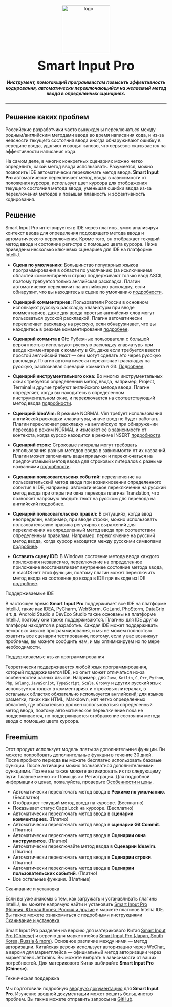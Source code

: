 <p align="center">
	<img alt="logo" src="https://smart-input.oss-cn-hangzhou.aliyuncs.com/logo/smartinputprologo.png" width="150" height="150">
</p>
<h1 align="center" style="margin: 10px 0 10px; font-weight: bold; font-size: 40px">Smart Input Pro​</h1>
<h5 align="center">Инструмент, помогающий программистам повысить эффективность кодирования, автоматически переключающийся на желаемый метод ввода в определенных сценариях.</h5>


---

## Решение каких проблем

Российские разработчики часто вынуждены переключаться между родным/английским методами ввода во время написания кода, и из-за неясности текущего состояния ввода иногда обнаруживают ошибку в середине ввода, удаляют и вводят заново, что серьезно сказывается на эффективности написания кода.

На самом деле, в многих конкретных сценариях можно четко определить, какой метод ввода использовать. Разумеется, можно позволить IDE автоматически переключать метод ввода. **Smart Input Pro** автоматически переключает метод ввода в зависимости от положения курсора, использует цвет курсора для отображения текущего состояния метода ввода, уменьшая ошибки ввода из-за переключения методов и повышая плавность и эффективность кодирования.

## Решение

Smart Input Pro интегрируется в IDE через плагины, умно анализируя контекст ввода для определения подходящего метода ввода и автоматического переключения. Кроме того, он отображает текущий метод ввода и состояние регистра с помощью цвета курсора. Ниже приведены несколько ключевых сценариев для IDE на платформе IntelliJ.

- **Сцена по умолчанию:** Большинство популярных языков программирования в области по умолчанию (за исключением областей комментариев и строк) поддерживают только ввод ASCII, поэтому требуется только английская раскладка. Плагин автоматически переключит на английскую раскладку, если обнаружит, что вы находитесь в сцене по умолчанию [подробности](https://xiaolvpuzi.cn/docs/smart-input-pro-doc.html#/ru/scene/default).

- **Сценарий комментариев:** Пользователи России в основном используют русскую раскладку клавиатуры при вводе комментариев, даже для ввода простых английских слов могут пользоваться русской раскладкой. Плагин автоматически переключает раскладку на русскую, если обнаруживает, что вы находитесь в режиме комментирования [подробнее](https://xiaolvpuzi.cn/docs/smart-input-pro-doc.html#/ru/scene/comment).

- **Сценарий коммита в Git:** Рубежные пользователи с большой вероятностью используют русскую раскладку клавиатуры при вводе комментариев к коммиту в Git, даже если требуется ввести простой английский текст — они могут сделать это через русскую раскладку. Плагин автоматически переключает раскладку на русскую, распознавая сценарий коммита в Git. [Подробнее](https://xiaolvpuzi.cn/docs/smart-input-pro-doc.html#/ru/scene/commit).

- **Сценарий инструментального окна:** Во многих инструментальных окнах требуется определенный метод ввода, например, Project, Terminal и другие требуют английского метода ввода. Плагин определяет, когда вы находитесь в определенном инструментальном окне, и переключается на соответствующий метод ввода [подробности](https://xiaolvpuzi.cn/docs/smart-input-pro-doc.html#/ru/scene/toolwindow).

- **Сценарий IdeaVim:** В режиме NORMAL Vim требует использования английской раскладки клавиатуры, иначе ввод не будет работать. Плагин переключает раскладку на английскую при обнаружении перехода в режим NORMAL и изменяет её в зависимости от контекста, когда курсор находится в режиме INSERT [подробности](https://xiaolvpuzi.cn/docs/smart-input-pro-doc.html#/ru/scene/idea-vim).

- **Сценарий строк:** Строковые литералы могут требовать использования разных методов ввода в зависимости от их названий. Плагин может запоминать ваши привычки и переключаться на предпочитаемый метод ввода для строковых литералов с разными названиями [подробности](https://xiaolvpuzi.cn/docs/smart-input-pro-doc.html#/ru/scene/string).

- **Сценарии пользовательских событий:** переключение на пользовательский метод ввода при возникновении определенного события в IDE, например: автоматическое переключение на русский метод ввода при открытии окна перевода плагина Translation, что позволяет напрямую вводить текст на русском для перевода на английский [подробнее](https://xiaolvpuzi.cn/docs/smart-input-pro-doc.html#/ru/scene/event).

- **Сценарий пользовательских правил:** В ситуациях, когда ввод неопределен, например, при вводе строки, можно использовать пользовательские правила регулярных выражений для переключения на определенный метод ввода при соответствии определенным правилам. Например: переключение на русский метод ввода, когда курсор находится между русскими символами [подробнее](https://xiaolvpuzi.cn/docs/smart-input-pro-doc.html#/ru/scene/regular).

- **Оставить сцену IDE:** В Windows состояние метода ввода каждого приложения независимо, переключение на определенное приложение восстанавливает внутреннее состояние метода ввода, в macOS нет этой функции, поэтому плагин может переключить метод ввода на состояние до входа в IDE при выходе из IDE [подробнее](https://xiaolvpuzi.cn/docs/smart-input-pro-doc.html#/ru/scene/leave).

Поддерживаемые IDE

В настоящее время **Smart Input Pro** поддерживает все IDE на платформе IntelliJ, такие как IDEA, PyCharm, WebStorm, GoLand, PhpStorm, DataGrip и т. д. Android Studio и DevEco Studio также основаны на платформе IntelliJ, поэтому они также поддерживаются. Плагины для IDE других платформ находятся в разработке. Каждая IDE может поддерживать несколько языков программирования, и мы не можем полностью охватить все сценарии тестирования, поэтому, если у вас возникнут проблемы, вы можете сообщить нам, и мы оптимизируем их по мере необходимости.

Поддерживаемые языки программирования

Теоретически поддерживается любой язык программирования, который поддерживается IDE, но опыт может отличаться из-за особенностей разных языков. Например, для `Java`, `Kotlin`, `C`, `C++`, `Python`, `Php`, `Golang`, `JavaScript`, `TypeScript`, `Scala`, `Groovy` и других русский язык используется только в комментариях и строковых литералах, в остальных областях обязательно используется английский; для языков разметки, таких как HTML, Markdown, нет четко определенных областей, где обязательно должен использоваться определенный метод ввода, поэтому автоматическое переключение пока не поддерживается, но поддерживается отображение состояния метода ввода с помощью цвета курсора.

 ## Freemium

Этот продукт использует модель платы за дополнительные функции. Вы можете попробовать дополнительные функции в течение 30 дней. После пробного периода вы можете бесплатно использовать базовые функции. После активации можно пользоваться дополнительными функциями. Позже вы также можете активировать их по следующему пути: Главное меню >> Помощь >> Регистрация. Для подробной информации о ценах, пожалуйста, проверьте [Особенности и цены](https://xiaolvpuzi.cn/docs/smart-input-pro-doc.html#/ru/start/plans-pricing).

- Автоматически переключать метод ввода в **Режиме по умолчанию**. (Бесплатно)
- Отображает текущий метод ввода на курсоре. (Бесплатно)
- Показывает статус Caps Lock на курсоре. (Бесплатно)
- Автоматически переключать метод ввода в **сценарии комментариев**. (Платно)
- Автоматически переключать метод ввода в **сценарии Git Commit**. (Платно)
- Автоматически переключать метод ввода в **Сценарии окна инструментов**. (Платно)
- Автоматически переключайте метод ввода в **Сценарии Ideavim**. (Платно)
- Автоматически переключать метод ввода в **Сценарии строки**. (Платно)
- Автоматически переключать метод ввода в **Сценарии пользовательских событий**. (Платно)
- Все остальные функции. (Платные)

Скачивание и установка

Если вы уже знакомы с тем, как загружать и устанавливать плагины IntelliJ, вы можете напрямую найти и установить [Smart Input Pro (Япония, Южная Корея, Россия и другие](https://plugins.jetbrains.com/plugin/25751-smart-input-pro-japan-south-korea-russia--more-) в маркете плагинов IntelliJ IDE. Вы также можете ознакомиться с подробными инструкциями [Скачивание и установка](https://xiaolvpuzi.cn/docs/smart-input-pro-doc.html#/ru/start/download).

Smart Input Pro разделен на версию для материкового Китая [Smart Input Pro (Chinese)](https://plugins.jetbrains.com/plugin/25280) и версию для маркетплейса [Smart Input Pro (Japan, South Korea, Russia & more)](https://plugins.jetbrains.com/plugin/25751-smart-input-pro-japan-south-korea-russia--more-). Основное различие между ними — метод авторизации. Китайская версия использует авторизацию через WeChat, а версия для маркетплейса — официальный метод авторизации через маркетплейк Jetbrains. Вы можете выбрать в зависимости от ваших потребностей. Для материкового Китая выбирайте **Smart Input Pro (Chinese)**.

Техническая поддержка

Мы подготовили подробную [вводную документацию](https://xiaolvpuzi.cn/docs/smart-input-pro-doc.html#/ru) для **Smart Input Pro**. Изучение вводной документации может решить большинство проблем. Вы также можете отправить запросы на [GitHub](https://github.com/SmartInput/SmartInput/issues).
